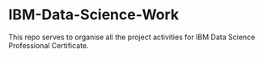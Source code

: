 # IBM-Data-Science-Work

This repo serves to organise all the project activities for IBM Data Science Professional Certificate.
